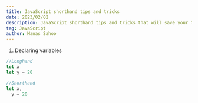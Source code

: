 ```yaml
---
title: JavaScript shorthand tips and tricks
date: 2023/02/02
description: JavaScript shorthand tips and tricks that will save your time
tag: JavaScript
author: Manas Sahoo
---
```


1. Declaring variables

```javascript
//Longhand
let x
let y = 20

//Shorthand
let x,
  y = 20
```

